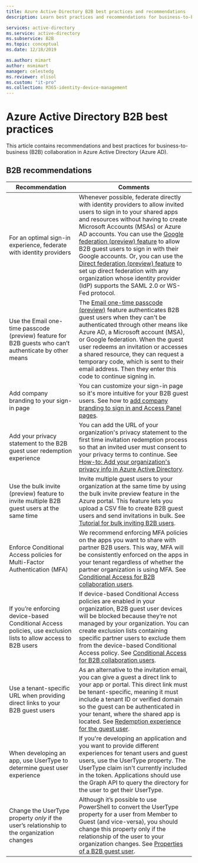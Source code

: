 ```yaml
---
title: Azure Active Directory B2B best practices and recommendations
description: Learn best practices and recommendations for business-to-business (B2B) guest user access in Azure Active Directory.

services: active-directory
ms.service: active-directory
ms.subservice: B2B
ms.topic: conceptual
ms.date: 12/18/2019

ms.author: mimart
author: msmimart
manager: celestedg
ms.reviewer: elisol
ms.custom: "it-pro"
ms.collection: M365-identity-device-management
---
```


# Azure Active Directory B2B best practices
This article contains recommendations and best practices for business-to-business (B2B) collaboration in Azure Active Directory (Azure AD).

## B2B recommendations
| Recommendation | Comments |
| --- | --- |
| For an optimal sign-in experience, federate with identity providers | Whenever possible, federate directly with identity providers to allow invited users to sign in to your shared apps and resources without having to create Microsoft Accounts (MSAs) or Azure AD accounts. You can use the [Google federation (preview) feature](google-federation.md) to allow B2B guest users to sign in with their Google accounts. Or, you can use the [Direct federation (preview) feature](direct-federation.md) to set up direct federation with any organization whose identity provider (IdP) supports the SAML 2.0 or WS-Fed protocol. |
| Use the Email one-time passcode (preview) feature for B2B guests who can’t authenticate by other means | The [Email one-time passcode (preview)](one-time-passcode.md) feature authenticates B2B guest users when they can't be authenticated through other means like Azure AD, a Microsoft account (MSA), or Google federation. When the guest user redeems an invitation or accesses a shared resource, they can request a temporary code, which is sent to their email address. Then they enter this code to continue signing in. |
| Add company branding to your sign-in page | You can customize your sign-in page so it's more intuitive for your B2B guest users. See how to [add company branding to sign in and Access Panel pages](../fundamentals/customize-branding.md). |
| Add your privacy statement to the B2B guest user redemption experience | You can add the URL of your organization's privacy statement to the first time invitation redemption process so that an invited user must consent to your privacy terms to continue. See [How-to: Add your organization's privacy info in Azure Active Directory](https://aka.ms/adprivacystatement). |
| Use the bulk invite (preview) feature to invite multiple B2B guest users at the same time | Invite multiple guest users to your organization at the same time by using the bulk invite preview feature in the Azure portal. This feature lets you upload a CSV file to create B2B guest users and send invitations in bulk. See [Tutorial for bulk inviting B2B users](tutorial-bulk-invite.md). |
| Enforce Conditional Access policies for Multi-Factor Authentication (MFA) | We recommend enforcing MFA policies on the apps you want to share with partner B2B users. This way, MFA will be consistently enforced on the apps in your tenant regardless of whether the partner organization is using MFA. See [Conditional Access for B2B collaboration users](conditional-access.md). |
| If you’re enforcing device-based Conditional Access policies, use exclusion lists to allow access to B2B users | If device-based Conditional Access policies are enabled in your organization, B2B guest user devices will be blocked because they’re not managed by your organization. You can create exclusion lists containing specific partner users to exclude them from the device-based Conditional Access policy. See [Conditional Access for B2B collaboration users](conditional-access.md). |
| Use a tenant-specific URL when providing direct links to your B2B guest users | As an alternative to the invitation email, you can give a guest a direct link to your app or portal. This direct link must be tenant-specific, meaning it must include a tenant ID or verified domain so the guest can be authenticated in your tenant, where the shared app is located. See [Redemption experience for the guest user](redemption-experience.md). |
| When developing an app, use UserType to determine guest user experience  | If you're developing an application and you want to provide different experiences for tenant users and guest users, use the UserType property. The UserType claim isn't currently included in the token. Applications should use the Graph API to query the directory for the user to get their UserType. |
| Change the UserType property *only* if the user’s relationship to the organization changes | Although it’s possible to use PowerShell to convert the UserType property for a user from Member to Guest (and vice-versa), you should change this property only if the relationship of the user to your organization changes. See [Properties of a B2B guest user](user-properties.md).|
